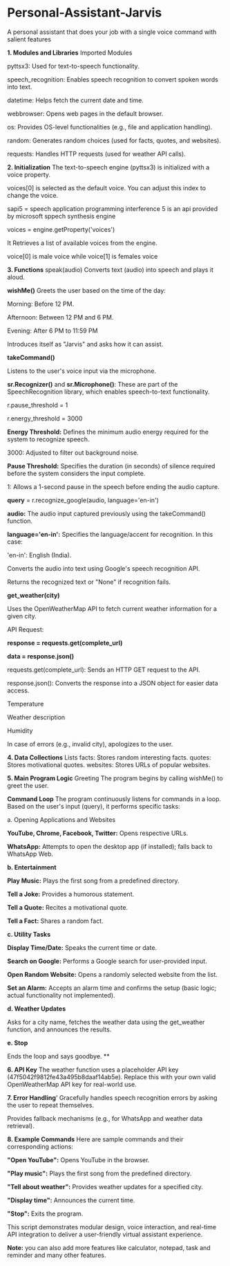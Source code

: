 # Personal-Assistant-Jarvis
A personal assistant that does your job with a single voice command with salient features


****1. Modules and Libraries****
 Imported Modules
 
 pyttsx3: Used for text-to-speech functionality.
 
 speech_recognition: Enables speech recognition to convert spoken words into text.
 
 datetime: Helps fetch the current date and time.
 
 webbrowser: Opens web pages in the default browser.
 
 os: Provides OS-level functionalities (e.g., file and application handling).
 
 random: Generates random choices (used for facts, quotes, and websites).
 
 requests: Handles HTTP requests (used for weather API calls).



**2. Initialization**
 The text-to-speech engine (pyttsx3) is initialized with a voice property.
 
 voices[0] is selected as the default voice. You can adjust this index to change the voice.
 
 sapi5 = speech application programming interference 5 is an api provided by microsoft sppech synthesis engine
 
 voices = engine.getProperty('voices')
 
 It Retrieves a list of available voices from the engine.
 
 voice[0] is male voice while voice[1] is females voice



**3. Functions**
 speak(audio)
 Converts text (audio) into speech and plays it aloud.

**wishMe()**
Greets the user based on the time of the day:

Morning: Before 12 PM.

Afternoon: Between 12 PM and 6 PM.

Evening: After 6 PM to 11:59 PM

Introduces itself as "Jarvis" and asks how it can assist.

**takeCommand()**

Listens to the user's voice input via the microphone.

**sr.Recognizer()** and **sr.Microphone()**: These are part of the SpeechRecognition library, which enables speech-to-text functionality.

r.pause_threshold = 1

r.energy_threshold = 3000

**Energy Threshold:** Defines the minimum audio energy required for the system to recognize speech.

3000: Adjusted to filter out background noise.

**Pause Threshold:** Specifies the duration (in seconds) of silence required before the system considers the input complete.

1: Allows a 1-second pause in the speech before ending the audio capture.

**query** = r.recognize_google(audio, language='en-in')

**audio:** The audio input captured previously using the takeCommand() function.

**language='en-in':** Specifies the language/accent for recognition. In this case:

'en-in': English (India).

Converts the audio into text using Google's speech recognition API.

Returns the recognized text or "None" if recognition fails.

**get_weather(city)**

Uses the OpenWeatherMap API to fetch current weather information for a given city.

API Request:

**response = requests.get(complete_url)**

**data = response.json()**

requests.get(complete_url): Sends an HTTP GET request to the API.

response.json(): Converts the response into a JSON object for easier data access.


Temperature

Weather description

Humidity

In case of errors (e.g., invalid city), apologizes to the user.



**4. Data Collections**
Lists
facts: Stores random interesting facts.
quotes: Stores motivational quotes.
websites: Stores URLs of popular websites.



**5. Main Program Logic**
Greeting
The program begins by calling wishMe() to greet the user.

**Command Loop**
The program continuously listens for commands in a loop. Based on the user's input (query), it performs specific tasks:

a. Opening Applications and Websites

**YouTube, 
Chrome, 
Facebook,
Twitter:**
Opens respective URLs.

**WhatsApp:**
Attempts to open the desktop app (if installed); falls back to WhatsApp Web.

**b. Entertainment**

**Play Music:** Plays the first song from a predefined directory.

**Tell a Joke:** Provides a humorous statement.

**Tell a Quote:** Recites a motivational quote.

**Tell a Fact:** Shares a random fact.

**c. Utility Tasks**

**Display Time/Date:** Speaks the current time or date.

**Search on Google:** Performs a Google search for user-provided input.

**Open Random Website:** Opens a randomly selected website from the list.

**Set an Alarm:** Accepts an alarm time and confirms the setup (basic logic; actual functionality not implemented).

**d. Weather Updates**

Asks for a city name, fetches the weather data using the get_weather function, and announces the results.

**e. Stop**

Ends the loop and says goodbye.
**



**6. API Key**
The weather function uses a placeholder API key (47f5042f9812fe43a495b8daaf14ab5e). Replace this with your own valid OpenWeatherMap API key for real-world use.



**7. Error Handling**'
Gracefully handles speech recognition errors by asking the user to repeat themselves.

Provides fallback mechanisms (e.g., for WhatsApp and weather data retrieval).



**8. Example Commands**
Here are sample commands and their corresponding actions:

**"Open YouTube":** Opens YouTube in the browser.

**"Play music":** Plays the first song from the predefined directory.

**"Tell about weather":** Provides weather updates for a specified city.

**"Display time":** Announces the current time.

**"Stop":** Exits the program.

This script demonstrates modular design, voice interaction, and real-time API integration to deliver a user-friendly virtual assistant experience.




**Note:** you can also add more features like calculator, notepad, task and reminder and many other features.
